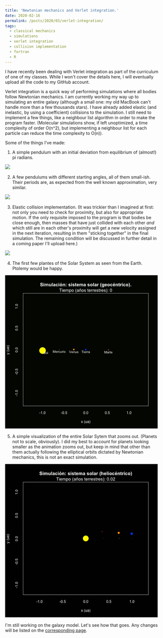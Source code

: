 ```yaml
---
title: 'Newtonian mechanics and Verlet integration.'
date: 2020-02-16
permalink: /posts/2020/03/verlet-integration/
tags:
  - classical mechanics
  - simulations
  - verlet integration
  - collision implementation
  - fortran
  - R
---
```


I have recently been dealing with Verlet integration as part of the curriculum of one of my classes. While I won't cover the details here, I will eventually upload all the code to my GitHub account.

Verlet integration is a quick way of performing simulations where all bodies follow Newtonian mechanics. I am currently working my way up to simulating an entire galaxy (although a small one: my old MacBook can't handle more than a few thousands stars). I have already added elastic (and inelastic, by using a coefficient) collisions to the simulation. I still need to implement a few things, like a neighbour list algorithm in order to make the program faster. (Molecular simulations show, if left unoptimized, a time complexity of order O(n^2), but implementing a neighbour list for each particle can reduce the time complexity to O(n)).

Some of the things I've made:

 1. A simple pendulum with an initial deviation from equilibrium of (almost!) pi radians.
 
![](https://github.com/malmriv/malmriv.github.io/blob/master/_posts/verlet/almost-pi-deviation.gif?raw=true)

 2. A few pendulums with different starting angles, all of them small-ish. Their periods are,
 as expected from the well known approximation, very similar.
 
 ![](https://github.com/malmriv/malmriv.github.io/blob/master/_posts/verlet/small_oscillation.gif?raw=true)

 3. Elastic collision implementation. (It was trickier than I imagined at first: not only you need to check for proximity, but also for appropriate motion. If the only requisite imposed to the program is that bodies be close enough, then masses that have just collided with each other *and* which still are in each other's proximity will get a new velocity assigned in the next iteration, resulting in them "sticking together" in the final simulation. The remaining condition will be discussed in further detail in a coming paper I'll upload here.)
 
![](https://github.com/malmriv/malmriv.github.io/blob/master/_posts/verlet/collisions.gif?raw=true)

 4. The first few plantes of the Solar System as seen from the Earth. Ptolemy would be happy.
 
![](https://github.com/malmriv/solarsystem/blob/master/animations/geocentric.gif?raw=true)
 
 5. A simple visualization of the entire Solar Sytem that zooms out. (Planets not to scale, obviously). I did my best to account for planets looking smaller as the animation zooms out, but keep in mind that other than them actually following the elliptical orbits dictated by Newtonian mechanics, this is not an exact simulation.

![](https://github.com/malmriv/solarsystem/blob/master/animations/dynamic.gif?raw=true)

I'm still working on the galaxy model. Let's see how that goes. Any changes will be listed on the [corresponding page](https://github.com/malmriv/galaxy).
